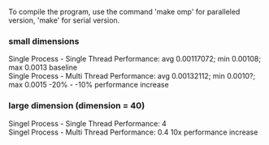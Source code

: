 To compile the program, use the command 'make omp' for paralleled version, 'make' for serial version.

### small dimensions
Single Process - Single Thread Performance: avg 0.00117072; min 0.00108; max 0.0013      baseline  
Single Process - Multi Thread Performance:  avg 0.00132112; min 0.0010?; max 0.0015     -20% - -10% performance increase

### large dimension (dimension = 40)
Singel Process - Single Thread Performance: 4  
Singel Process - Multi Thread Performance:  0.4         10x performance increase

